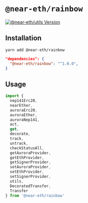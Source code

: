 `@near-eth/rainbow`
=================

<a href="https://www.npmjs.com/package/@near-eth/rainbow"><img alt="@near-eth/utils Version" src="https://img.shields.io/npm/v/@near-eth/rainbow"></a>

Installation
------------

```shell
yarn add @near-eth/rainbow
```

```json
"dependencies": {
  "@near-eth/rainbow": "^1.0.0",
}
```

Usage
-----
```js
import {
  nep141Erc20,
  nearEther,
  auroraErc20,
  auroraEther,
  auroraNep141,
  act,
  get,
  decorate,
  track,
  untrack,
  checkStatusAll,
  getAuroraProvider,
  getEthProvider,
  getSignerProvider,
  setAuroraProvider,
  setEthProvider,
  setSignerProvider,
  utils,
  DecoratedTransfer,
  Transfer
} from '@near-eth/rainbow'
```